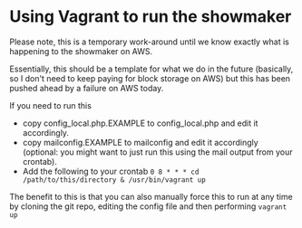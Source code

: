 # Using Vagrant to run the showmaker

Please note, this is a temporary work-around until we know exactly what is happening to the showmaker on AWS.

Essentially, this should be a template for what we do in the future (basically, so I don't need to keep paying for block storage on AWS) but this has been pushed ahead by a failure on AWS today.

If you need to run this

* copy config_local.php.EXAMPLE to config_local.php and edit it accordingly.
* copy mailconfig.EXAMPLE to mailconfig and edit it accordingly (optional: you might want to just run this using the mail output from your crontab).
* Add the following to your crontab `0 8 * * * cd /path/to/this/directory & /usr/bin/vagrant up`

The benefit to this is that you can also manually force this to run at any time by cloning the git repo, editing the config file and then performing `vagrant up`
